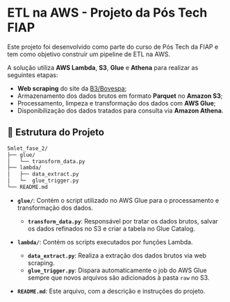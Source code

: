 # ETL na AWS - Projeto da Pós Tech FIAP

Este projeto foi desenvolvido como parte do curso de Pós Tech da FIAP e tem como objetivo construir um pipeline de ETL na AWS.

A solução utiliza **AWS Lambda**, **S3**, **Glue** e **Athena** para realizar as seguintes etapas:

- **Web scraping** do site da [B3/Bovespa](https://sistemaswebb3-listados.b3.com.br/indexPage/day/IBOV?language=pt-br);
- Armazenamento dos dados brutos em formato **Parquet** no **Amazon S3**;
- Processamento, limpeza e transformação dos dados com **AWS Glue**;
- Disponibilização dos dados tratados para consulta via **Amazon Athena**.


## 📁 Estrutura do Projeto

```bash
5mlet_fase_2/
├── glue/
│   └── transform_data.py
├── lambda/
│   ├── data_extract.py
│   └─  glue_trigger.py
└── README.md    
```

- **`glue/`**: Contém o script utilizado no AWS Glue para o processamento e transformação dos dados.
  - **`transform_data.py`**: Responsável por tratar os dados brutos, salvar os dados refinados no S3 e criar a tabela no Glue Catalog.

- **`lambda/`**: Contém os scripts executados por funções Lambda.
  - **`data_extract.py`**: Realiza a extração dos dados brutos via web scraping.
  - **`glue_trigger.py`**: Dispara automaticamente o job do AWS Glue sempre que novos arquivos são adicionados à pasta `raw` no S3.

- **`README.md`**: Este arquivo, com a descrição e instruções do projeto.